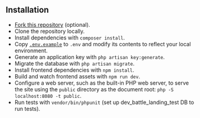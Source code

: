 ## Installation

- [Fork this repository](https://help.github.com/articles/fork-a-repo/) (optional).
- Clone the repository locally.
- Install dependencies with `composer install`.
- Copy [`.env.example`](https://github.com/tightenco/dev-battle-landing/blob/master/.env.example) to `.env` and modify its contents to reflect your local environment.
- Generate an application key with `php artisan key:generate`.
- Migrate the database with `php artisan migrate`.
- Install frontend dependencies with `npm install`.
- Build and watch frontend assets with `npm run dev`.
- Configure a web server, such as the built-in PHP web server, to serve the site using the `public` directory as the document root: `php -S localhost:8080 -t public`.
- Run tests with `vendor/bin/phpunit` (set up dev_battle_landing_test DB to run tests).
